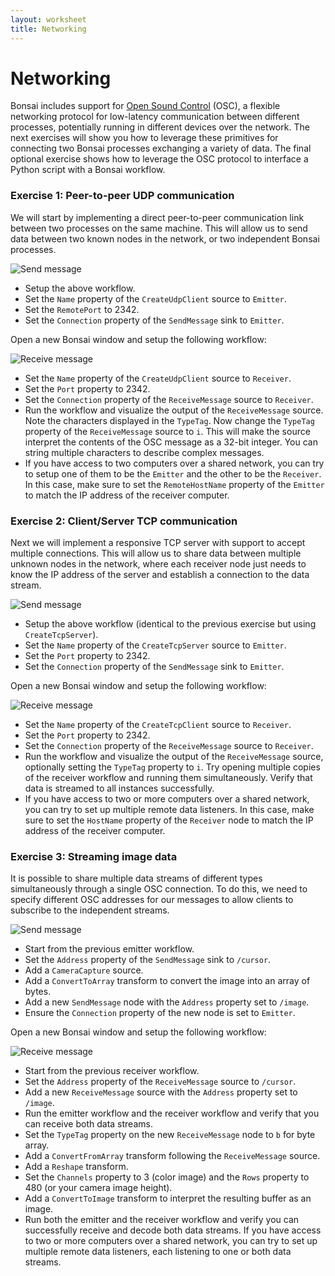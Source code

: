 ```yaml
---
layout: worksheet
title: Networking
---
```


# Networking

Bonsai includes support for [Open Sound Control](https://opensoundcontrol.stanford.edu/spec-1_0.html) (OSC), a flexible networking protocol for low-latency communication between different processes, potentially running in different devices over the network. The next exercises will show you how to leverage these primitives for connecting two Bonsai processes exchanging a variety of data. The final optional exercise shows how to leverage the OSC protocol to interface a Python script with a Bonsai workflow.

### **Exercise 1:** Peer-to-peer UDP communication

We will start by implementing a direct peer-to-peer communication link between two processes on the same machine. This will allow us to send data between two known nodes in the network, or two independent Bonsai processes.

![Send message](~/images/osc-send-message.svg)

- Setup the above workflow.
- Set the `Name` property of the `CreateUdpClient` source to `Emitter`.
- Set the `RemotePort` to 2342.
- Set the `Connection` property of the `SendMessage` sink to `Emitter`.

Open a new Bonsai window and setup the following workflow:

![Receive message](~/images/osc-receive-message.svg)

- Set the `Name` property of the `CreateUdpClient` source to `Receiver`.
- Set the `Port` property to 2342.
- Set the `Connection` property of the `ReceiveMessage` source to `Receiver`.
- Run the workflow and visualize the output of the `ReceiveMessage` source. Note the characters displayed in the `TypeTag`. Now change the `TypeTag` property of the `ReceiveMessage` source to `i`. This will make the source interpret the contents of the OSC message as a 32-bit integer. You can string multiple characters to describe complex messages.
- If you have access to two computers over a shared network, you can try to setup one of them to be the `Emitter` and the other to be the `Receiver`. In this case, make sure to set the `RemoteHostName` property of the `Emitter` to match the IP address of the receiver computer.

### **Exercise 2:** Client/Server TCP communication

Next we will implement a responsive TCP server with support to accept multiple connections. This will allow us to share data between multiple unknown nodes in the network, where each receiver node just needs to know the IP address of the server and establish a connection to the data stream.

![Send message](~/images/osc-send-tcp.svg)

- Setup the above workflow (identical to the previous exercise but using `CreateTcpServer`).
- Set the `Name` property of the `CreateTcpServer` source to `Emitter`.
- Set the `Port` property to 2342.
- Set the `Connection` property of the `SendMessage` sink to `Emitter`.

Open a new Bonsai window and setup the following workflow:

![Receive message](~/images/osc-receive-tcp.svg)

- Set the `Name` property of the `CreateTcpClient` source to `Receiver`.
- Set the `Port` property to 2342.
- Set the `Connection` property of the `ReceiveMessage` source to `Receiver`.
- Run the workflow and visualize the output of the `ReceiveMessage` source, optionally setting the `TypeTag` property to `i`. Try opening multiple copies of the receiver workflow and running them simultaneously. Verify that data is streamed to all instances successfully.
- If you have access to two or more computers over a shared network, you can try to set up multiple remote data listeners. In this case, make sure to set the `HostName` property of the `Receiver` node to match the IP address of the receiver computer.

### **Exercise 3:** Streaming image data

It is possible to share multiple data streams of different types simultaneously through a single OSC connection. To do this, we need to specify different OSC addresses for our messages to allow clients to subscribe to the independent streams.

![Send message](~/images/osc-send-image.svg)

- Start from the previous emitter workflow.
- Set the `Address` property of the `SendMessage` sink to `/cursor`.
- Add a `CameraCapture` source.
- Add a `ConvertToArray` transform to convert the image into an array of bytes.
- Add a new `SendMessage` node with the `Address` property set to `/image`.
- Ensure the `Connection` property of the new node is set to `Emitter`.

Open a new Bonsai window and setup the following workflow:

![Receive message](~/images/osc-receive-image.svg)

- Start from the previous receiver workflow.
- Set the `Address` property of the `ReceiveMessage` source to `/cursor`.
- Add a new `ReceiveMessage` source with the `Address` property set to `/image`.
- Run the emitter workflow and the receiver workflow and verify that you can receive both data streams.
- Set the `TypeTag` property on the new `ReceiveMessage` node to `b` for byte array.
- Add a `ConvertFromArray` transform following the `ReceiveMessage` source.
- Add a `Reshape` transform.
- Set the `Channels` property to 3 (color image) and the `Rows` property to 480 (or your camera image height).
- Add a `ConvertToImage` transform to interpret the resulting buffer as an image.
- Run both the emitter and the receiver workflow and verify you can successfully receive and decode both data streams. If you have access to two or more computers over a shared network, you can try to set up multiple remote data listeners, each listening to one or both data streams.

